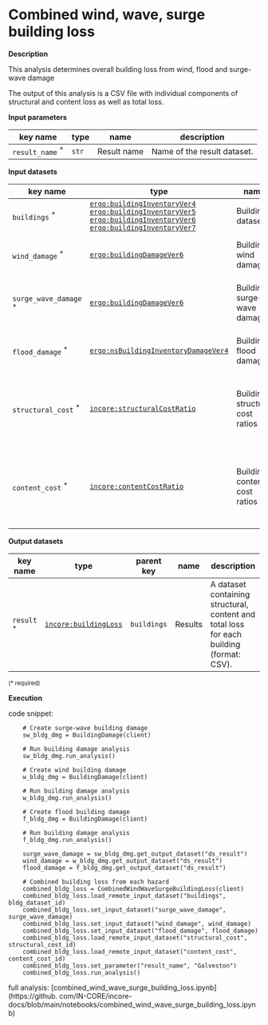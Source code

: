 # Combined wind, wave, surge building loss

**Description**

This analysis determines overall building loss from wind, flood and surge-wave damage 

The output of this analysis is a CSV file with individual components of structural and content loss as well as total 
loss. 

**Input parameters**

key name | type | name | description
--- | --- | --- | ---
`result_name` <sup>*</sup> | `str` | Result name | Name of the result dataset.

**Input datasets**

key name | type | name                           | description
--- | --- |--------------------------------| ---
`buildings` <sup>*</sup> | [`ergo:buildingInventoryVer4`](https://incore.ncsa.illinois.edu/semantics/api/types/ergo:buildingInventoryVer4)<br>[`ergo:buildingInventoryVer5`](https://incore.ncsa.illinois.edu/semantics/api/types/ergo:buildingInventoryVer5)<br>[`ergo:buildingInventoryVer6`](https://incore.ncsa.illinois.edu/semantics/api/types/ergo:buildingInventoryVer6)<br>[`ergo:buildingInventoryVer7`](https://incore.ncsa.illinois.edu/semantics/api/types/ergo:buildingInventoryVer7) | Building dataset |  A building dataset.
`wind_damage` <sup>*</sup> | [`ergo:buildingDamageVer6`](https://incore.ncsa.illinois.edu/semantics/api/types/ergo:buildingDamageVer6) | Building wind damage | A building wind damage dataset.
`surge_wave_damage` <sup>*</sup> | [`ergo:buildingDamageVer6`](https://incore.ncsa.illinois.edu/semantics/api/types/ergo:buildingDamageVer6) | Building surge-wave damage | A building surge-wave damage dataset.
`flood_damage` <sup>*</sup> | [`ergo:nsBuildingInventoryDamageVer4`](https://incore.ncsa.illinois.edu/semantics/api/types/ergo:nsBuildingInventoryDamageVer4) | Building flood damage | A building flood damage dataset.
`structural_cost` <sup>*</sup> | [`incore:structuralCostRatio`](https://incore.ncsa.illinois.edu/semantics/api/types/incore:structuralCostRatio) | Building structural cost ratios | A dataset with building structural cost ratios for each archetype.
`content_cost` <sup>*</sup> | [`incore:contentCostRatio`](https://incore.ncsa.illinois.edu/semantics/api/types/incore:contentCostRatio) | Building content cost ratios | A dataset with building content cost ratios for each damage state.

**Output datasets**

key name | type | parent key | name | description
--- | --- | --- |---------| ---
`result` <sup>*</sup> | [`incore:buildingLoss`](https://incore.ncsa.illinois.edu/semantics/api/types/incore:buildingLoss) | `buildings` | Results | A dataset containing structural, content and total loss for each building<br>(format: CSV).
<small>(* required)</small>

**Execution**

code snippet:

```
    # Create surge-wave building damage
    sw_bldg_dmg = BuildingDamage(client)

    # Run building damage analysis
    sw_bldg_dmg.run_analysis()    

    # Create wind building damage
    w_bldg_dmg = BuildingDamage(client)

    # Run building damage analysis
    w_bldg_dmg.run_analysis()    

    # Create flood building damage
    f_bldg_dmg = BuildingDamage(client)

    # Run building damage analysis
    f_bldg_dmg.run_analysis()    

    surge_wave_damage = sw_bldg_dmg.get_output_dataset("ds_result")
    wind_damage = w_bldg_dmg.get_output_dataset("ds_result")
    flood_damage = f_bldg_dmg.get_output_dataset("ds_result")

    # Combined building loss from each hazard
    combined_bldg_loss = CombinedWindWaveSurgeBuildingLoss(client)
    combined_bldg_loss.load_remote_input_dataset("buildings", bldg_dataset_id)
    combined_bldg_loss.set_input_dataset("surge_wave_damage", surge_wave_damage)
    combined_bldg_loss.set_input_dataset("wind_damage", wind_damage)
    combined_bldg_loss.set_input_dataset("flood_damage", flood_damage)
    combined_bldg_loss.load_remote_input_dataset("structural_cost", structural_cost_id)
    combined_bldg_loss.load_remote_input_dataset("content_cost", content_cost_id)
    combined_bldg_loss.set_parameter("result_name", "Galveston")
    combined_bldg_loss.run_analysis() 
```

full analysis: [combined_wind_wave_surge_building_loss.ipynb](https://github.
com/IN-CORE/incore-docs/blob/main/notebooks/combined_wind_wave_surge_building_loss.ipynb)
